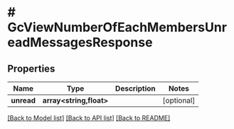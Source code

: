 # # GcViewNumberOfEachMembersUnreadMessagesResponse

## Properties

Name | Type | Description | Notes
------------ | ------------- | ------------- | -------------
**unread** | **array<string,float>** |  | [optional]

[[Back to Model list]](../../README.md#models) [[Back to API list]](../../README.md#endpoints) [[Back to README]](../../README.md)
